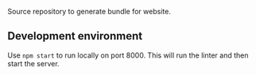 Source repository to generate bundle for website.

## Development environment
Use `npm start` to run locally on port 8000. This will run the linter and then start the server.